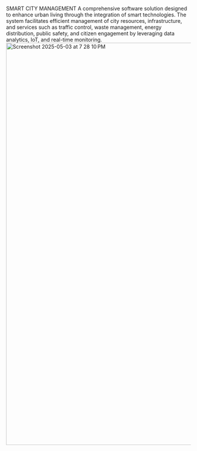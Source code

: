 SMART CITY MANAGEMENT
A comprehensive software solution designed to enhance urban living through the integration of smart technologies.
The system facilitates efficient management of city resources, infrastructure, and services such as traffic control, waste management, energy distribution, public safety, and citizen engagement by leveraging data analytics, IoT, and real-time monitoring.
<img width="1096" alt="Screenshot 2025-05-03 at 7 28 10 PM" src="https://github.com/user-attachments/assets/0feb7728-3ceb-4ae7-9978-adcd17db484d" />
